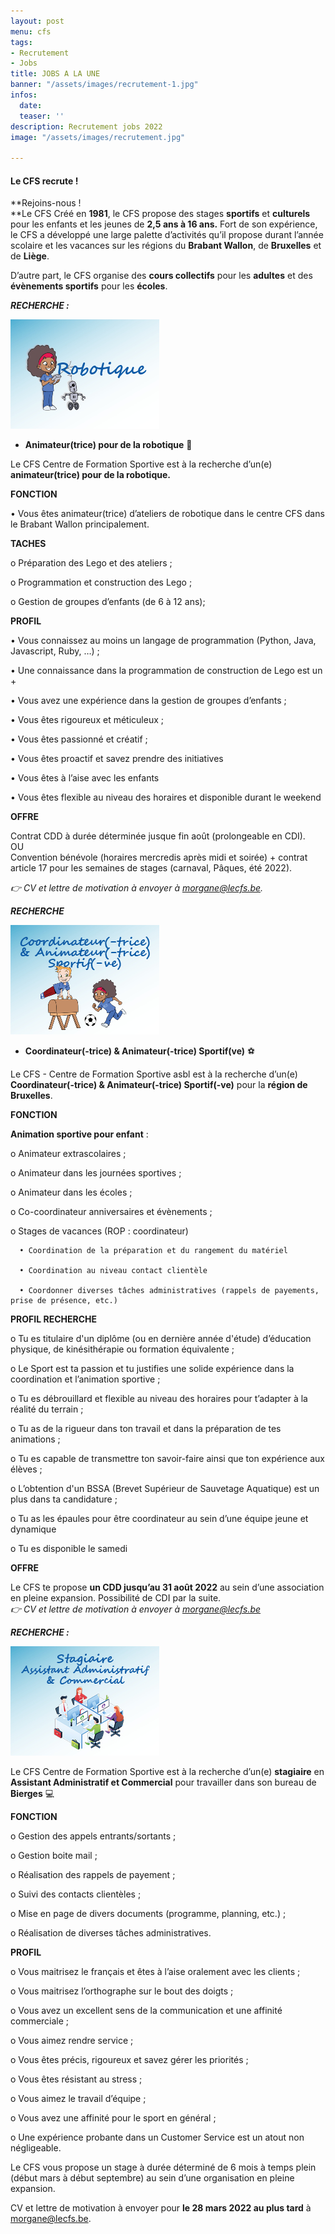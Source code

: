 ```yaml
---
layout: post
menu: cfs
tags:
- Recrutement
- Jobs
title: JOBS A LA UNE
banner: "/assets/images/recrutement-1.jpg"
infos:
  date: 
  teaser: ''
description: Recrutement jobs 2022
image: "/assets/images/recrutement.jpg"

---
```

#### **Le CFS recrute !**

\**Rejoins-nous !  
\**Le CFS Créé en **1981**, le CFS propose des stages **sportifs** et **culturels** pour les enfants et les jeunes de **2,5 ans à 16 ans.** Fort de son expérience, le CFS a développé une large palette d’activités qu’il propose durant l’année scolaire et les vacances sur les régions du **Brabant Wallon**, de **Bruxelles** et de **Liège**.

D’autre part, le CFS organise des **cours collectifs** pour les **adultes** et des **évènements sportifs** pour les **écoles**.

**_RECHERCHE :_**

![](/assets/images/robotique-1.jpg "Recrutement robotique")

* **Animateur(trice) pour de la robotique** 🤖

Le CFS Centre de Formation Sportive est à la recherche d’un(e) **animateur(trice) pour de la robotique.**

**FONCTION**

• Vous êtes animateur(trice) d’ateliers de robotique dans le centre CFS dans le Brabant Wallon principalement.

**TACHES**

o Préparation des Lego et des ateliers ;

o Programmation et construction des Lego ;

o Gestion de groupes d’enfants (de 6 à 12 ans);

**PROFIL**

• Vous connaissez au moins un langage de programmation (Python, Java, Javascript, Ruby, …) ;

• Une connaissance dans la programmation de construction de Lego est un +

• Vous avez une expérience dans la gestion de groupes d’enfants ;

• Vous êtes rigoureux et méticuleux ;

• Vous êtes passionné et créatif ;

• Vous êtes proactif et savez prendre des initiatives

• Vous êtes à l’aise avec les enfants

• Vous êtes flexible au niveau des horaires et disponible durant le weekend

**OFFRE**

Contrat CDD à durée déterminée jusque fin août (prolongeable en CDI).  
OU  
Convention bénévole (horaires mercredis après midi et soirée) + contrat article 17 pour les semaines de stages (carnaval, Pâques, été 2022).

_👉 CV et lettre de motivation à envoyer à_ [_morgane@lecfs.be_](mailto:morgane@lecfs.be)_._

**_RECHERCHE_**

![](/assets/images/coordinateur.jpg)

* **Coordinateur(-trice) & Animateur(-trice) Sportif(ve)** ⚽

Le CFS - Centre de Formation Sportive asbl est à la recherche d’un(e) **Coordinateur(-trice) & Animateur(-trice) Sportif(-ve)** pour la **région de Bruxelles**.

**FONCTION**

**Animation sportive pour enfant** :

o Animateur extrascolaires ;

o Animateur dans les journées sportives ;

o Animateur dans les écoles ;

o Co-coordinateur anniversaires et évènements ;

o Stages de vacances (ROP : coordinateur)

      • Coordination de la préparation et du rangement du matériel
    
      • Coordination au niveau contact clientèle
    
      • Coordonner diverses tâches administratives (rappels de payements, prise de présence, etc.)

**PROFIL RECHERCHE**

o Tu es titulaire d'un diplôme (ou en dernière année d'étude) d’éducation physique, de kinésithérapie ou formation équivalente ;

o Le Sport est ta passion et tu justifies une solide expérience dans la coordination et l’animation sportive ;

o Tu es débrouillard et flexible au niveau des horaires pour t’adapter à la réalité du terrain ;

o Tu as de la rigueur dans ton travail et dans la préparation de tes animations ;

o Tu es capable de transmettre ton savoir-faire ainsi que ton expérience aux élèves ;

o L’obtention d'un BSSA (Brevet Supérieur de Sauvetage Aquatique) est un plus dans ta candidature ;

o  Tu as les épaules pour être coordinateur au sein d’une équipe jeune et dynamique

o  Tu es disponible le samedi

**OFFRE**

Le CFS te propose **un CDD jusqu’au 31 août 2022** au sein d’une association en pleine expansion. Possibilité de CDI par la suite.  
_👉 CV et lettre de motivation à envoyer à_ [_morgane@lecfs.be_](mailto:morgane@lecfs.be)

**_RECHERCHE :_**

![](/assets/images/assistant_admin_commercial.jpg)

Le CFS Centre de Formation Sportive est à la recherche d’un(e) **stagiaire** en **Assistant Administratif et Commercial** pour travailler dans son bureau de **Bierges** 💻

**FONCTION**

o Gestion des appels entrants/sortants ;

o Gestion boite mail ;

o Réalisation des rappels de payement ;

o Suivi des contacts clientèles ;

o Mise en page de divers documents (programme, planning, etc.) ;

o Réalisation de diverses tâches administratives.

**PROFIL**

o Vous maitrisez le français et êtes à l’aise oralement avec les clients ;

o Vous maitrisez l’orthographe sur le bout des doigts ;

o Vous avez un excellent sens de la communication et une affinité commerciale ;

o Vous aimez rendre service ;

o Vous êtes précis, rigoureux et savez gérer les priorités ;

o Vous êtes résistant au stress ;

o Vous aimez le travail d’équipe ;

o Vous avez une affinité pour le sport en général ;

o Une expérience probante dans un Customer Service est un atout non négligeable.

Le CFS vous propose un stage à durée déterminé de 6 mois à temps plein (début mars à début septembre) au sein d’une organisation en pleine expansion.

CV et lettre de motivation à envoyer pour **le 28 mars 2022 au plus tard** à [morgane@lecfs.be](mailto:morgane@lecfs.be).